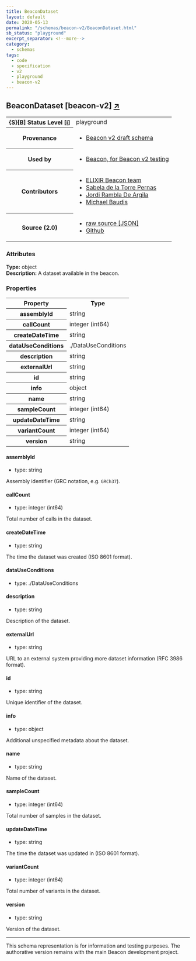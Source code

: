 ```yaml
---
title: BeaconDataset
layout: default
date: 2020-05-13
permalink: "/schemas/beacon-v2/BeaconDataset.html"
sb_status: "playground"
excerpt_separator: <!--more-->
category:
  - schemas
tags:
  - code
  - specification
  - v2
  - playground
  - beacon-v2
---
```


<div id="schema-header-title">
  <h2>BeaconDataset <span id="schema-header-title-project">[beacon-v2] <a href="https://github.com/ga4gh-beacon/specification-v2-test-schemas" target="_BLANK">&nearr;</a></span> </h2>
</div>

<table id="schema-header-table">
  <tr>
    <th>{S}[B] Status Level <a href="https://schemablocks.org/about/sb-status-levels.html">[i]</a></th>
    <td><div id="schema-header-status">playground</div></td>
  </tr>

  <tr>
    <th>Provenance</th>
    <td>
      <ul>
<li><a href="https://github.com/ga4gh-beacon/specification-v2">Beacon v2 draft schema</a></li>
      </ul>
    </td>
  </tr>
  <tr>
    <th>Used by</th>
    <td>
      <ul>
<li><a href="https://github.com/ga4gh-beacon/specification-v2">Beacon, for Beacon v2 testing</a></li>
      </ul>
    </td>
  </tr>

<!--more-->

  <tr>
    <th>Contributors</th>
    <td>
      <ul>
<li><a href="https://beacon-project.io/categories/people.html">ELIXIR Beacon team</a></li>
<li><a href="https://beacon-project.io/people/Sabela-de-la-Torre/">Sabela de la Torre Pernas</a></li>
<li><a href="https://beacon-project.io/people/Jordi-Rambla/">Jordi Rambla De Argila</a></li>
<li><a href="https://orcid.org/0000-0002-9903-4248">Michael Baudis</a></li>
      </ul>
    </td>
  </tr>
  <tr>
    <th>Source (2.0)</th>
    <td>
      <ul>
        <li><a href="current/BeaconDataset.json" target="_BLANK">raw source [JSON]</a></li>
        <li><a href="https://github.com/ga4gh-beacon/specification-v2-test-schemas/blob/master/schemas/BeaconDataset.yaml" target="_BLANK">Github</a></li>
      </ul>
    </td>
  </tr>
</table>

<div id="schema-attributes-title">
  <h3>Attributes</h3>
</div>

  
__Type:__ object  
__Description:__ A dataset available in the beacon.

### Properties

<table id="schema-properties-table">
  <tr>
    <th>Property</th>
    <th>Type</th>
  </tr>
  <tr>
    <th>assemblyId</th>
    <td>string</td>
  </tr>
  <tr>
    <th>callCount</th>
    <td>integer (int64)</td>
  </tr>
  <tr>
    <th>createDateTime</th>
    <td>string</td>
  </tr>
  <tr>
    <th>dataUseConditions</th>
    <td>./DataUseConditions</td>
  </tr>
  <tr>
    <th>description</th>
    <td>string</td>
  </tr>
  <tr>
    <th>externalUrl</th>
    <td>string</td>
  </tr>
  <tr>
    <th>id</th>
    <td>string</td>
  </tr>
  <tr>
    <th>info</th>
    <td>object</td>
  </tr>
  <tr>
    <th>name</th>
    <td>string</td>
  </tr>
  <tr>
    <th>sampleCount</th>
    <td>integer (int64)</td>
  </tr>
  <tr>
    <th>updateDateTime</th>
    <td>string</td>
  </tr>
  <tr>
    <th>variantCount</th>
    <td>integer (int64)</td>
  </tr>
  <tr>
    <th>version</th>
    <td>string</td>
  </tr>

</table>


#### assemblyId

* type: string

Assembly identifier (GRC notation, e.g. `GRCh37`).



#### callCount

* type: integer (int64)

Total number of calls in the dataset.



#### createDateTime

* type: string

The time the dataset was created (ISO 8601 format).



#### dataUseConditions

* type: ./DataUseConditions




#### description

* type: string

Description of the dataset.



#### externalUrl

* type: string

URL to an external system providing more dataset information (RFC 3986 format).


#### id

* type: string

Unique identifier of the dataset.



#### info

* type: object

Additional unspecified metadata about the dataset.



#### name

* type: string

Name of the dataset.



#### sampleCount

* type: integer (int64)

Total number of samples in the dataset.



#### updateDateTime

* type: string

The time the dataset was updated in (ISO 8601 format).



#### variantCount

* type: integer (int64)

Total number of variants in the dataset.



#### version

* type: string

Version of the dataset.


<hr/>
<div id="schema-footer">
This schema representation is for information and testing purposes. The authorative 
version remains with the main Beacon development project.
</div>


